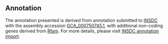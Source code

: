 

Annotation
----------

The annotation presented is derived from annotation submitted to
[INSDC](http://www.insdc.org) with the assembly accession
[GCA\_000750745.1](http://www.ebi.ac.uk/ena/data/view/GCA_000750745.1),
with additional non-coding genes derived from
[Rfam](http://rfam.xfam.org/). For more details, please visit [INSDC
annotation
import](http://ensemblgenomes.org/info/data/insdc_annotation).
